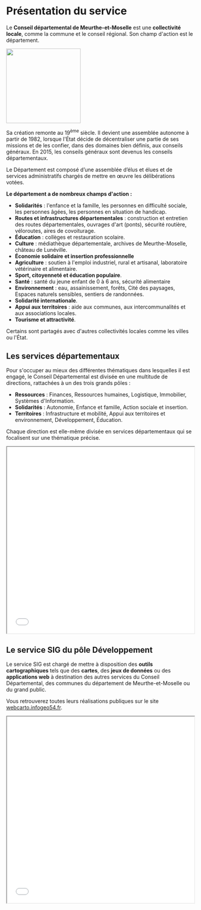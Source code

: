 # Présentation du service

Le **Conseil départemental de Meurthe-et-Moselle** est une **collectivité locale**, comme la commune et le conseil régional. 
Son champ d'action est le département.

<img style="margin: 0 auto;" src="/meurthe-et-moselle.png?url" width="200">

Sa création remonte au 19<sup>ème</sup> siècle. Il devient une assemblée autonome à partir de 1982, lorsque l'État décide de décentraliser une partie de ses missions et de les confier, dans des domaines bien définis, aux conseils généraux. En 2015, les conseils généraux sont devenus les conseils départementaux.

Le Département est composé d’une assemblée d’élus et élues et de services administratifs chargés de mettre en œuvre les délibérations votées.

**Le département a de nombreux champs d'action :**
- **Solidarités** : l'enfance et la famille, les personnes en difficulté sociale, les personnes âgées, les personnes en situation de handicap.
- **Routes et infrastructures départementales** : construction et entretien des routes départementales, ouvrages d'art (ponts), sécurité routière, véloroutes, aires de covoiturage.
- **Éducation** : collèges et restauration scolaire.
- **Culture** : médiathèque départementale, archives de Meurthe-Moselle, château de Lunéville.
- **Économie solidaire et insertion professionnelle**
- **Agriculture** : soutien à l'emploi industriel, rural et artisanal, laboratoire vétérinaire et alimentaire.
- **Sport, citoyenneté et éducation populaire**.
- **Santé** : santé du jeune enfant de 0 à 6 ans, sécurité alimentaire
- **Environnement** : eau, assainissement, forêts, Cité des paysages, Espaces naturels sensibles, sentiers de randonnées.
- **Solidarité internationale**.
- **Appui aux territoires** : aide aux communes, aux intercommunalités et aux associations locales.
- **Tourisme et attractivité**.

Certains sont partagés avec d'autres collectivités locales comme les villes ou l'État.

## Les services départementaux

Pour s'occuper au mieux des différentes thématiques dans lesquelles il est engagé, le Conseil Départemental est divisée en une multitude de directions, rattachées à un des trois grands pôles :

- **Ressources** : Finances, Ressources humaines, Logistique, Immobilier, Systèmes d'Information.
- **Solidarités** : Autonomie, Enfance et famille, Action sociale et insertion.
- **Territoires** : Infrastructure et mobilité, Appui aux territoires et environnement, Développement, Éducation.

Chaque direction est elle-même divisée en services départementaux qui se focalisent sur une thématique précise.

<iframe src="/Org_General.pdf" width="100%" height="500px"></iframe>

## Le service SIG du pôle Développement

Le service SIG est chargé de mettre à disposition des **outils cartographiques** tels que des **cartes**, 
des **jeux de données** ou des **applications web** à destination des autres services du Conseil Départemental, des communes du département de Meurthe-et-Moselle ou du grand public.

Vous retrouverez toutes leurs réalisations publiques sur le site [webcarto.infogeo54.fr](https://webcarto.infogeo54.fr/).

<iframe src="/Org_Developpement.pdf" width="100%" height="500px"></iframe>